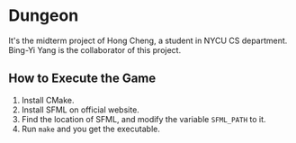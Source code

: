 # Dungeon
It's the midterm project of Hong Cheng, a student in NYCU CS department. <br>
Bing-Yi Yang is the collaborator of this project. <br>

## How to Execute the Game

1. Install CMake.
2. Install SFML on official website.
3. Find the location of SFML, and modify the variable `SFML_PATH` to it.
4. Run `make` and you get the executable.